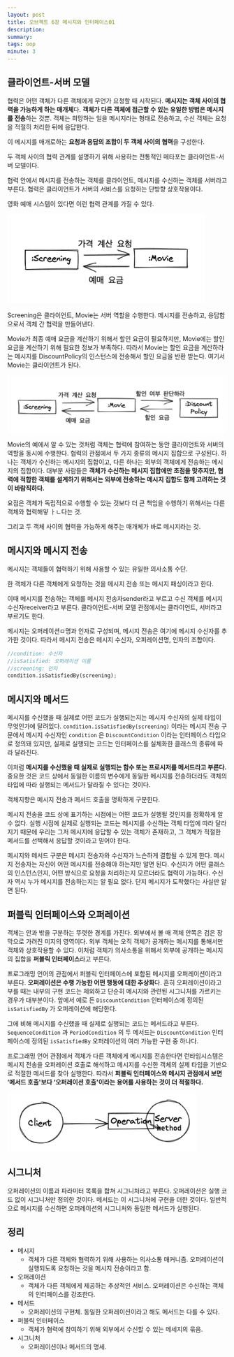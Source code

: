 ```yaml
---
layout: post
title: 오브젝트 6장 메시지와 인터페이스01
description:  
summary: 
tags: oop
minute: 3
---
```


## 클라이언트-서버 모델

협력은 어떤 객체가 다른 객체에게 무언가 요청할 때 시작된다. **메시지는 객체 사이의 협력을 가능하게 하는 매개체**다. **객체가 다른 객체에 접근할 수 있는 유일한 방법은 메시지를 전송**하는 것뿐. 객체는 희망하는 일을 메시지라는 형태로 전송하고, 수신 객체는 요청을 적절히 처리한 뒤에 응답한다. 

이 메시지를 매개로하는 **요청과 응답의 조합이 두 객체 사이의 협력**을 구성한다.

두 객체 사이의 협력 관계를 설명하기 위해 사용하는 전통적인 메타포는 클라이언트-서버 모델이다.

협력 안에서 메시지를 전송하는 객체를 클라이언트, 메시지를 수신하는 객체를 서버라고 부른다. 협력은 클라이언트가 서버의 서비스를 요청하는 단방향 상호작용이다.

영화 예매 시스템이 있다면 이런 협력 관계를 가질 수 있다.

![object0601](/assets/object0601.png)

Screening은 클라이언트, Movie는 서버 역할을 수행한다. 메시지를 전송하고, 응답함으로서 객체 간 협력을 만들어낸다.

Movie가 최종 예매 요금을 계산하기 위해서 할인 요금이 필요하지만, Movie에는 할인 요금을 계산하기 위해 필요한 정보가 부족하다. 따라서 Movie는 할인 요금을 계산하라는 메시지를 DiscountPolicy의 인스턴스에 전송해서 할인 요금을 반환 받는다. 여기서 Movie는 클라이언트가 된다.

![object0602](/assets/object0602.png)

Movie의 예에서 알 수 있는 것처럼 객체는 협력에 참여하는 동안 클라이언트와 서버의 역할을 동시에 수행한다. 협력의 관점에서 두 가지 종류의 메시지 집합으로 구성된다. 하나는 객체가 수신하는 메시지의 집합이고, 다른 하나는 외부의 객체에게 전송하는 메시지의 집합이다. 대부분 사람들은 **객체가 수신하는 메시지 집합에만 초점을 맞추지만, 협력에 적합한 객체를 설계하기 위해서는 외부에 전송하는 메시지 집합도 함께 고려하는 것이 바람직하다.**

요점은 객체가 독립적으로 수행할 수 있는 것보다 더 큰 책임을 수행하기 위해서는 다른 객체와 협력해얗 ㅏㄴ다는 것.

그리고 두 객체 사이의 협력을 가능하게 해주는 매개체가 바로 메시지라는 것.

## 메시지와 메시지 전송

메시지는 객체들이 협력하기 위해 사용할 수 있는 유일한 의사소통 수단.

한 객체가 다른 객체에게 요청하는 것을 메시지 전송 또는 메시지 패싱이라고 한다.

이때 메시지를 전송하는 객체를 메시지 전송자sender라고 부르고 수신 객체를 메시지 수신자receiver라고 부른다. 클라이언트-서버 모델 관점에서는 클라이언트, 서버라고 부르기도 한다.

메시지는 오퍼레이션ㅁ명과 인자로 구성되며, 메시지 전송은 여기에 메시지 수신자를 추가한 것이다. 따라서 메시지 전송은 메시지 수신자, 오퍼레이션명, 인자의 조합이다.

```rust
//condition: 수신자
//isSatisfied: 오퍼레이션 이름
//screening: 인자
condition.isSatisfiedBy(screening);
```

## 메시지와 메서드

메시지를 수신했을 때 실제로 어떤 코드가 실행되는지는 메시지 수신자의 실제 타입이 무엇인가에 달려있다. `condition.isSatisfiedBy(screening)` 이라는 메시지 전송 구문에서 메시지 수신자인 `condition` 은 `DiscountCondition` 이라는 인터페이스 타입으로 정의돼 있지만, 실제로 실행되는 코드는 인터페이스를 실체화한 클래스의 종류에 따라 달라진다. 

이처럼 **메시지를 수신했을 때 실제로 실행되는 함수 또는 프로시저를 메서드라고 부른다.** 중요한 것은 코드 상에서 동일한 이름의 변수에게 동일한 메시지를 전송하더라도 객체의 타입에 따라 실행되는 메서드가 달라질 수 있다는 것이다.

객체지향은 메시지 전송과 메서드 호출을 명확하게 구분한다.

메시지 전송을 코드 상에 표기하는 시점에는 어떤 코드가 실행될 것인지를 정확하게 알 수 없다. 실행 시점에 실제로 실행되는 코드는 메시지를 수신하는 객체 타입에 따라 달라지기 때문에 우리는 그저 메시지에 응답할 수 있는 객체가 존재하고, 그 객체가 적절한 메서드를 선택해서 응답할 것이라고 믿어야 한다.

메시지와 메서드 구분은 메시지 전송자와 수신자가 느슨하게 결합될 수 있게 한다. 메시지 전송자는 자신이 어떤 메시지를 전송해야 하는지만 알면 된다. 수신자가 어떤 클래스의 인스턴스인지, 어떤 방식으로 요청을 처리하는지 모르더라도 협력이 가능하다. 수신자 역시 누가 메시지를 전송하는지는 알 필요 없다. 단지 메시지가 도착했다는 사실만 알면 된다.

## 퍼블릭 인터페이스와 오퍼레이션

객체는 안과 밖을 구분하는 뚜렷한 경계를 가진다. 외부에서 볼 때 객체 안쪽은 검은 장막으로 가려진 미지의 영역이다. 외부 객체는 오직 객체가 공개하는 메시지를 통해서만 객체와 상호작용할 수 있다. 이처럼 객체가 의사소통을 위해서 외부에 공개하는 메시지의 집합을 **퍼블릭 인터페이스**라고 부른다.

프로그래밍 언어의 관점에서 퍼블릭 인터페이스에 포함된 메시지를 오퍼레이션이라고 부른다. **오퍼레이션은 수행 가능한 어떤 행동에 대한 추상화**다. 흔히 오퍼레이션이라고 부를 때는 내부의 구현 코드는 제외하고 단순히 메시지와 관련된 시그니처를 가르키는 경우가 대부분이다. 앞에서 예로 든 `DiscountCondition` 인터페이스에 정의된 `isSatisfiedBy` 가 오퍼레이션에 해당한다.

그에 비해 메시지를 수신했을 때 실제로 실행되는 코드는 메서드라고 부른다. `SequenceCondition` 과 `PeriodCondition` 의 두 메서드는 `DiscountCondition` 인터페이스에 정의된 `isSatisfiedBy` 오퍼레이션의 여러 가능한 구현 중 하나다.

프로그래밍 언어 관점에서 객체가 다른 객체에게 메시지를 전송한다면 런타임시스템은 메시지 전송을 오퍼레이션 호출로 해석하고 메시지를 수신한 객체의 실제 타입을 기반으로 적절한 메서드를 찾아 실행한다. 따라서 **퍼블릭 인터페이스와 메시지 관점에서 보면 ‘메서드 호출'보다 ‘오퍼레이션 호출'이라는 용어를 사용하는 것이 더 적절하다.**

![object0603](/assets/object0603.png)

## 시그니처

오퍼레이션의 이름과 파라미터 목록을 합쳐 시그니처라고 부른다. 오퍼레이션은 실행 코드 없이 시그니처만 정의한 것이다. 메서드는 이 시그니처에 구현을 더한 것이다. 일반적으로 메시지를 수신하면 오퍼레이션의 시그니처와 동일한 메서드가 실행된다.

## 정리

- 메시지
    - 객체가 다른 객체와 협력하기 위해 사용하는 의사소통 매커니즘. 오퍼레이션이 실행되도록 요청하는 것을 메시지 전송이라고 함.
- 오퍼레이션
    - 객체가 다른 객체에게 제공하는 추상적인 서비스. 오퍼레이션은 수신하는 객체의 인터페이스를 강조한다.
- 메서드
    - 오퍼레이션의 구현체. 동일한 오퍼레이션이라고 해도 메서드는 다를 수 있다.
- 퍼블릭 인터페이스
    - 객체가 협력에 참여하기 위해 외부에서 수신할 수 있는 메세지의 묶음.
- 시그니처
    - 오퍼레이션이나 메서드의 명세.